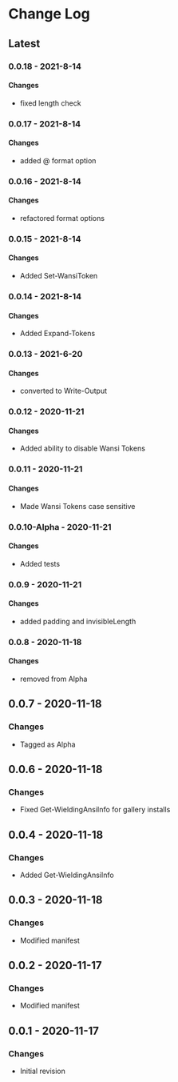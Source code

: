 Change Log
=======

## **Latest**

### 0.0.18 - 2021-8-14
#### Changes
- fixed length check

### 0.0.17 - 2021-8-14
#### Changes
- added @ format option

### 0.0.16 - 2021-8-14
#### Changes
- refactored format options

### 0.0.15 - 2021-8-14
#### Changes
- Added Set-WansiToken

### 0.0.14 - 2021-8-14
#### Changes
- Added Expand-Tokens

### 0.0.13 - 2021-6-20
#### Changes
- converted to Write-Output

### 0.0.12 - 2020-11-21
#### Changes
- Added ability to disable Wansi Tokens

### 0.0.11 - 2020-11-21
#### Changes
- Made Wansi Tokens case sensitive

### 0.0.10-Alpha - 2020-11-21
#### Changes
- Added tests

### 0.0.9 - 2020-11-21
#### Changes
- added padding and invisibleLength

### 0.0.8 - 2020-11-18
#### Changes
- removed from Alpha

## 0.0.7 - 2020-11-18
### Changes
- Tagged as Alpha

## 0.0.6 - 2020-11-18
### Changes
- Fixed Get-WieldingAnsiInfo for gallery installs

## 0.0.4 - 2020-11-18
### Changes
- Added Get-WieldingAnsiInfo

## 0.0.3 - 2020-11-18
### Changes
- Modified manifest

## 0.0.2 - 2020-11-17
### Changes
- Modified manifest

## 0.0.1 - 2020-11-17
### Changes
- Initial revision 
